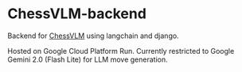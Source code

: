 # ChessVLM-backend
Backend for [ChessVLM](https://github.com/roddylan/ChessVLM) using langchain and django.

Hosted on Google Cloud Platform Run. Currently restricted to Google Gemini 2.0 (Flash Lite) for LLM move generation.